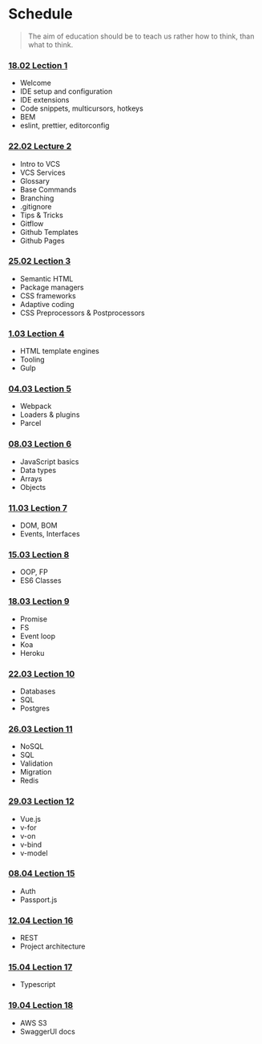 # Schedule

> The aim of education should be to teach us rather how to think, than what to think.

### [18.02 Lection 1](/lecture-1/lecture.md)

- Welcome
- IDE setup and configuration
- IDE extensions
- Code snippets, multicursors, hotkeys
- BEM
- eslint, prettier, editorconfig

### [22.02 Lecture 2](/lecture-2/lecture.md)

- Intro to VCS
- VCS Services
- Glossary
- Base Commands
- Branching
- .gitignore
- Tips & Tricks
- Gitflow
- Github Templates
- Github Pages

### [25.02 Lection 3](/lecture-3/lecture.md)

- Semantic HTML
- Package managers
- CSS frameworks
- Adaptive coding
- CSS Preprocessors & Postprocessors

### [1.03 Lection 4](/lecture-4/lecture.md)

- HTML template engines
- Tooling
- Gulp

### [04.03 Lection 5](/lecture-5/lecture.md)

- Webpack
- Loaders & plugins
- Parcel

### [08.03 Lection 6](/lecture-6/lecture.md)

- JavaScript basics
- Data types
- Arrays
- Objects

### [11.03 Lection 7](/lecture-7/lecture.md)

- DOM, BOM
- Events, Interfaces

### [15.03 Lection 8](/lecture-8/lecture.md)

- OOP, FP
- ES6 Classes

### [18.03 Lection 9](/lecture-9/lecture.md)

- Promise
- FS
- Event loop
- Koa
- Heroku

### [22.03 Lection 10](/lecture-10/lecture.md)

- Databases
- SQL
- Postgres

### [26.03 Lection 11](/lecture-11/lecture.md)

- NoSQL
- SQL
- Validation
- Migration
- Redis

### [29.03 Lection 12](/lecture-12/lecture.md)

- Vue.js
- v-for
- v-on
- v-bind
- v-model

### [08.04 Lection 15](/lecture-15/lecture.md)

- Auth
- Passport.js

### [12.04 Lection 16](/lecture-16/lecture.md)

- REST
- Project architecture

### [15.04 Lection 17](/lecture-17/lecture.md)

- Typescript

### [19.04 Lection 18](/lecture-18/lecture.md)

- AWS S3
- SwaggerUI docs
